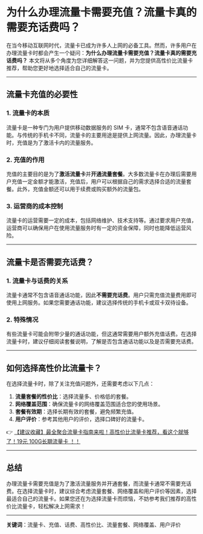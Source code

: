 # 为什么办理流量卡需要充值？流量卡真的需要充话费吗？

在当今移动互联网时代，流量卡已成为许多人上网的必备工具。然而，许多用户在办理流量卡时都会产生一个疑问：**为什么办理流量卡需要充值？流量卡真的需要充话费吗？** 本文将从多个角度为您详细解答这一问题，并为您提供高性价比流量卡推荐，帮助您更好地选择适合自己的流量卡。

---

## 流量卡充值的必要性

### 1. 流量卡的本质
流量卡是一种专门为用户提供移动数据服务的 SIM 卡，通常不包含语音通话功能。与传统的手机卡不同，流量卡的主要用途是提供上网流量。因此，办理流量卡时，充值是为了激活卡内的流量服务。

### 2. 充值的作用
充值的主要目的是为了**激活流量卡**并**开通流量套餐**。大多数流量卡在办理后需要用户充值一定金额才能激活，充值后，用户可以根据自己的需求选择合适的流量套餐。此外，充值金额还可以用于续费或购买额外的流量包。

### 3. 运营商的成本控制
流量卡的运营需要一定的成本，包括网络维护、技术支持等。通过要求用户充值，运营商可以确保用户在使用流量服务时有一定的资金保障，同时也能降低运营风险。

---

## 流量卡是否需要充话费？

### 1. 流量卡与话费的关系
流量卡通常不包含语音通话功能，因此**不需要充话费**。用户只需充值流量费用即可使用上网服务。如果您需要通话功能，建议选择传统的手机卡或双卡双待设备。

### 2. 特殊情况
有些流量卡可能会附带少量的通话功能，但这通常需要用户额外充值话费。在选择流量卡时，建议仔细阅读套餐说明，了解是否包含通话功能以及是否需要充话费。

---

## 如何选择高性价比流量卡？

在选择流量卡时，除了关注充值问题外，还需要考虑以下几点：

1. **流量套餐的性价比**：选择流量多、价格低的套餐。
2. **网络覆盖范围**：确保流量卡的网络覆盖范围适合您的使用场景。
3. **套餐有效期**：选择长期有效的套餐，避免频繁充值。
4. **用户评价**：参考其他用户的评价，选择口碑好的流量卡。

👉 [【建议收藏】最全聚合流量卡指南来啦！高性价比流量卡推荐，看这个就够了！19元 100G长期流量卡 ！！](https://bit.ly/Liuliangka)

---

## 总结

办理流量卡需要充值是为了激活流量服务并开通套餐，而流量卡通常不需要充话费。在选择流量卡时，建议综合考虑流量套餐、网络覆盖和用户评价等因素，选择最适合自己的流量卡。如果您还在为选择流量卡而烦恼，不妨参考我们推荐的高性价比流量卡，轻松解决上网需求！

---

**关键词**：流量卡、充值、话费、高性价比、流量套餐、网络覆盖、用户评价